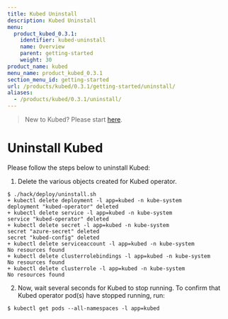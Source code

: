 ```yaml
---
title: Kubed Uninstall
description: Kubed Uninstall
menu:
  product_kubed_0.3.1:
    identifier: kubed-uninstall
    name: Overview
    parent: getting-started
    weight: 30
product_name: kubed
menu_name: product_kubed_0.3.1
section_menu_id: getting-started
url: /products/kubed/0.3.1/getting-started/uninstall/
aliases:
  - /products/kubed/0.3.1/uninstall/
---
```


> New to Kubed? Please start [here](/docs/tutorials/README.md).

# Uninstall Kubed
Please follow the steps below to uninstall Kubed:

1. Delete the various objects created for Kubed operator.
```console
$ ./hack/deploy/uninstall.sh
+ kubectl delete deployment -l app=kubed -n kube-system
deployment "kubed-operator" deleted
+ kubectl delete service -l app=kubed -n kube-system
service "kubed-operator" deleted
+ kubectl delete secret -l app=kubed -n kube-system
secret "azure-secret" deleted
secret "kubed-config" deleted
+ kubectl delete serviceaccount -l app=kubed -n kube-system
No resources found
+ kubectl delete clusterrolebindings -l app=kubed -n kube-system
No resources found
+ kubectl delete clusterrole -l app=kubed -n kube-system
No resources found
```

2. Now, wait several seconds for Kubed to stop running. To confirm that Kubed operator pod(s) have stopped running, run:
```console
$ kubectl get pods --all-namespaces -l app=kubed
```
